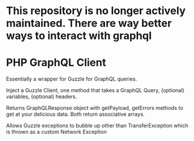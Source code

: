 # This repository is no longer actively maintained. There are way better ways to interact with graphql

# PHP GraphQL Client

Essentially a wrapper for Guzzle for GraphQL queries.

Inject a Guzzle Client, one method that takes a GraphQL Query, (optional) variables, (optional) headers.
 
Returns GraphQLResponse object with getPayload, getErrors methods to get at your delicious data. Both return associative arrays.

Allows Guzzle exceptions to bubble up other than TransferException which is thrown as a custom Network Exception

